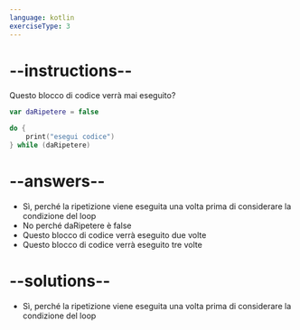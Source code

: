 ```yaml
---
language: kotlin
exerciseType: 3
---
```


# --instructions--

Questo blocco di codice verrà mai eseguito?
```kotlin
var daRipetere = false

do {
    print("esegui codice")
} while (daRipetere)
```

# --answers--

- Sì, perché la ripetizione viene eseguita una volta prima di considerare la condizione del loop
- No perché daRipetere è false
- Questo blocco di codice verrà eseguito due volte
- Questo blocco di codice verrà eseguito tre volte

# --solutions--

- Sì, perché la ripetizione viene eseguita una volta prima di considerare la condizione del loop
